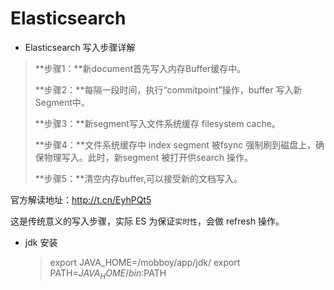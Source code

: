 # Elasticsearch

* Elasticsearch 写入步骤详解 

> **步骤1：**新document首先写入内存Buffer缓存中。
>
> **步骤2：**每隔一段时间，执行“commitpoint”操作，buffer 写入新Segment中。
>
> **步骤3：**新segment写入文件系统缓存 filesystem cache。
>
> **步骤4：**文件系统缓存中 index segment 被fsync 强制刷到磁盘上，确保物理写入。此时，新segment 被打开供search 操作。
>
> **步骤5：**清空内存buffer,可以接受新的文档写入。

官方解读地址：<http://t.cn/EyhPQt5>

这是传统意义的写入步骤，实际 ES 为保证`实时性`，会做 refresh 操作。

* jdk 安装

  > export JAVA_HOME=/mobboy/app/jdk/
  > export PATH=$JAVA_HOME/bin:$PATH




